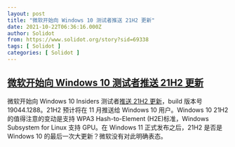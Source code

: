 ```yaml
---
layout: post
title: "微软开始向 Windows 10 测试者推送 21H2 更新"
date: 2021-10-22T06:36:16.000Z
author: Solidot
from: https://www.solidot.org/story?sid=69338
tags: [ Solidot ]
categories: [ Solidot ]
---
```

<!--1634884576000-->
[微软开始向 Windows 10 测试者推送 21H2 更新](https://www.solidot.org/story?sid=69338)
------

<div>
微软开始向 Windows 10 Insiders 测试者<a href="https://arstechnica.com/gadgets/2021/10/microsoft-prepares-another-major-windows-update-for-windows-10/" target="_blank">推送 21H2 更新</a>，build 版本号 19044.1288。21H2 预计将在 11 月推送给 Windows 10 用户。Windows 10 21H2 的值得注意的变动是支持  WPA3 Hash-to-Element (H2E)标准，Windows Subsystem for Linux 支持 GPU。在 Windows 11 正式发布之后，21H2 是否是 Windows 10 的最后一次大更新？微软没有对此明确表态。
</div>
